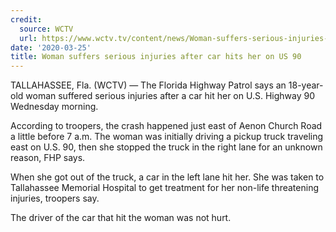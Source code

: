 ```yaml
---
credit:
  source: WCTV
  url: https://www.wctv.tv/content/news/Woman-suffers-serious-injuries-after-car-hits-her-on-US-90-569092981.html
date: '2020-03-25'
title: Woman suffers serious injuries after car hits her on US 90
---
```

TALLAHASSEE, Fla. (WCTV) — The Florida Highway Patrol says an 18-year-old woman suffered serious injuries after a car hit her on U.S. Highway 90 Wednesday morning.

According to troopers, the crash happened just east of Aenon Church Road a little before 7 a.m. The woman was initially driving a pickup truck traveling east on U.S. 90, then she stopped the truck in the right lane for an unknown reason, FHP says.

When she got out of the truck, a car in the left lane hit her. She was taken to Tallahassee Memorial Hospital to get treatment for her non-life threatening injuries, troopers say.

The driver of the car that hit the woman was not hurt.
